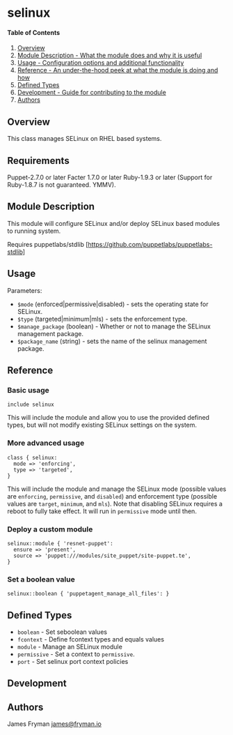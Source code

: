 # selinux

#### Table of Contents

1. [Overview](#overview)
2. [Module Description - What the module does and why it is useful](#module-description)
4. [Usage - Configuration options and additional functionality](#usage)
5. [Reference - An under-the-hood peek at what the module is doing and how](#reference)
6. [Defined Types](#defined-types)
7. [Development - Guide for contributing to the module](#development)
8. [Authors](#authors)

## Overview

This class manages SELinux on RHEL based systems.

## Requirements

Puppet-2.7.0 or later
Facter 1.7.0 or later
Ruby-1.9.3 or later (Support for Ruby-1.8.7 is not guaranteed. YMMV).

## Module Description

This module will configure SELinux and/or deploy SELinux based modules to running system.

Requires puppetlabs/stdlib
[https://github.com/puppetlabs/puppetlabs-stdlib]

## Usage

Parameters:

 * `$mode` (enforced|permissive|disabled) - sets the operating state for SELinux.
 * `$type` (targeted|minimum|mls) - sets the enforcement type.
 * `$manage_package` (boolean) - Whether or not to manage the SELinux management package.
 * `$package_name` (string) - sets the name of the selinux management package.

## Reference

### Basic usage

```puppet
include selinux
```

This will include the module and allow you to use the provided defined types, but will not modify existing SELinux settings on the system.

### More advanced usage

```puppet
class { selinux:
  mode => 'enforcing',
  type => 'targeted',
}
```

This will include the module and manage the SELinux mode (possible values are `enforcing`, `permissive`, and `disabled`) and enforcement type (possible values are `target`, `minimum`, and `mls`). Note that disabling SELinux requires a reboot to fully take effect. It will run in `permissive` mode until then.

### Deploy a custom module

```puppet
selinux::module { 'resnet-puppet':
  ensure => 'present',
  source => 'puppet:///modules/site_puppet/site-puppet.te',
}
```

### Set a boolean value

```puppet
selinux::boolean { 'puppetagent_manage_all_files': }
```

## Defined Types
* `boolean` - Set seboolean values
* `fcontext` - Define fcontext types and equals values
* `module` - Manage an SELinux module
* `permissive` - Set a context to `permissive`.
* `port` - Set selinux port context policies


## Development

## Authors
James Fryman <james@fryman.io>

